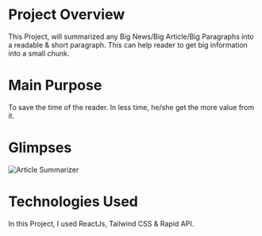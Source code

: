 # Project Overview 
This Project, will summarized any Big News/Big Article/Big Paragraphs into a readable & short paragraph. This can help reader to get big information into a small chunk. 

# Main Purpose 
To save the time of the reader. In less time, he/she get the more value from it. 

# Glimpses 
![Article Summarizer](https://github.com/user-attachments/assets/b548716e-9301-4c54-9903-df3adad56560)

# Technologies Used 
In this Project, I used ReactJs, Tailwind CSS & Rapid API.
